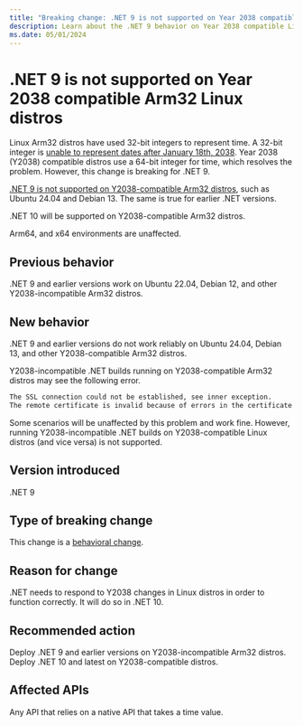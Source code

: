 ```yaml
---
title: "Breaking change: .NET 9 is not supported on Year 2038 compatible Linux distros"
description: Learn about the .NET 9 behavior on Year 2038 compatible Linxu distros.
ms.date: 05/01/2024
---
```

# .NET 9 is not supported on Year 2038 compatible Arm32 Linux distros

Linux Arm32 distros have used 32-bit integers to represent time. A 32-bit integer is [unable to represent dates after January 18th, 2038](https://en.wikipedia.org/wiki/Unix_time#Range_of_representable_times). Year 2038 (Y2038) compatible distros use a 64-bit integer for time, which resolves the problem. However, this change is breaking for .NET 9.

[.NET 9 is not supported on Y2038-compatible Arm32 distros](https://github.com/dotnet/core/discussions/9285), such as Ubuntu 24.04 and Debian 13. The same is true for earlier .NET versions.

.NET 10 will be supported on Y2038-compatible Arm32 distros.

Arm64, and x64 environments are unaffected.

## Previous behavior

.NET 9 and earlier versions work on Ubuntu 22.04, Debian 12, and other Y2038-incompatible Arm32 distros.

## New behavior

.NET 9 and earlier versions do not work reliably on Ubuntu 24.04, Debian 13, and other Y2038-compatible Arm32 distros.

Y2038-incompatible .NET builds running on Y2038-compatible Arm32 distros may see the following error.

```bash
The SSL connection could not be established, see inner exception.
The remote certificate is invalid because of errors in the certificate chain: NotTimeValid
```

Some scenarios will be unaffected by this problem and work fine. However, running Y2038-incompatible .NET builds on Y2038-compatible Linux distros (and vice versa) is not supported.

## Version introduced

.NET 9

## Type of breaking change

This change is a [behavioral change](../../categories.md#behavioral-change).

## Reason for change

.NET needs to respond to Y2038 changes in Linux distros in order to function correctly. It will do so in .NET 10.

## Recommended action

Deploy .NET 9 and earlier versions on Y2038-incompatible Arm32 distros. Deploy .NET 10 and latest on Y2038-compatible distros.

## Affected APIs

Any API that relies on a native API that takes a time value.
